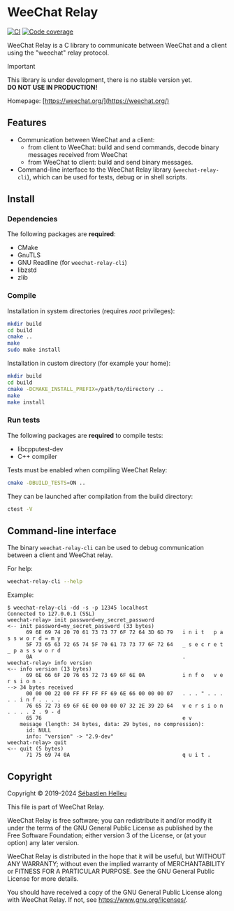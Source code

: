 # WeeChat Relay

[![CI](https://github.com/weechat/weechat-relay/workflows/CI/badge.svg)](https://github.com/weechat/weechat-relay/actions)
[![Code coverage](https://codecov.io/gh/weechat/weechat-relay/branch/master/graph/badge.svg)](https://codecov.io/gh/weechat/weechat-relay)

WeeChat Relay is a C library to communicate between WeeChat and a client using the "weechat" relay protocol.

> [!IMPORTANT]
> This library is under development, there is no stable version yet.\
**DO NOT USE IN PRODUCTION!**

Homepage: [https://weechat.org/](https://weechat.org/)

## Features

- Communication between WeeChat and a client:
  - from client to WeeChat: build and send commands, decode binary messages received from WeeChat
  - from WeeChat to client: build and send binary messages.
- Command-line interface to the WeeChat Relay library (`weechat-relay-cli`), which can be used for tests, debug or in shell scripts.

## Install

### Dependencies

The following packages are **required**:

- CMake
- GnuTLS
- GNU Readline (for `weechat-relay-cli`)
- libzstd
- zlib

### Compile

Installation in system directories (requires _root_ privileges):

```bash
mkdir build
cd build
cmake ..
make
sudo make install
```

Installation in custom directory (for example your home):

```bash
mkdir build
cd build
cmake -DCMAKE_INSTALL_PREFIX=/path/to/directory ..
make
make install
```

### Run tests

The following packages are **required** to compile tests:

- libcpputest-dev
- C++ compiler

Tests must be enabled when compiling WeeChat Relay:

```bash
cmake -DBUILD_TESTS=ON ..
```

They can be launched after compilation from the build directory:

```bash
ctest -V
```

## Command-line interface

The binary `weechat-relay-cli` can be used to debug communication between a client and WeeChat relay.

For help:

```bash
weechat-relay-cli --help
```

Example:

```text
$ weechat-relay-cli -dd -s -p 12345 localhost
Connected to 127.0.0.1 (SSL)
weechat-relay> init password=my_secret_password
<-- init password=my_secret_password (33 bytes)
      69 6E 69 74 20 70 61 73 73 77 6F 72 64 3D 6D 79   i n i t   p a s s w o r d = m y
      5F 73 65 63 72 65 74 5F 70 61 73 73 77 6F 72 64   _ s e c r e t _ p a s s w o r d
      0A                                                .
weechat-relay> info version
<-- info version (13 bytes)
      69 6E 66 6F 20 76 65 72 73 69 6F 6E 0A            i n f o   v e r s i o n .
--> 34 bytes received
      00 00 00 22 00 FF FF FF FF 69 6E 66 00 00 00 07   . . . " . . . . . i n f . . . .
      76 65 72 73 69 6F 6E 00 00 00 07 32 2E 39 2D 64   v e r s i o n . . . . 2 . 9 - d
      65 76                                             e v
    message (length: 34 bytes, data: 29 bytes, no compression):
      id: NULL
      info: "version" -> "2.9-dev"
weechat-relay> quit
<-- quit (5 bytes)
      71 75 69 74 0A                                    q u i t .
```

## Copyright

Copyright © 2019-2024 [Sébastien Helleu](https://github.com/flashcode)

This file is part of WeeChat Relay.

WeeChat Relay is free software; you can redistribute it and/or modify
it under the terms of the GNU General Public License as published by
the Free Software Foundation; either version 3 of the License, or
(at your option) any later version.

WeeChat Relay is distributed in the hope that it will be useful,
but WITHOUT ANY WARRANTY; without even the implied warranty of
MERCHANTABILITY or FITNESS FOR A PARTICULAR PURPOSE.  See the
GNU General Public License for more details.

You should have received a copy of the GNU General Public License
along with WeeChat Relay.  If not, see <https://www.gnu.org/licenses/>.
